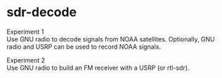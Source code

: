 # sdr-decode

Experiment 1  
Use GNU radio to decode signals from NOAA satellites. Optionally, GNU radio and USRP can be used to record NOAA signals.

Experiment 2  
Use GNU radio to build an FM receiver with a USRP (or rtl-sdr).  


